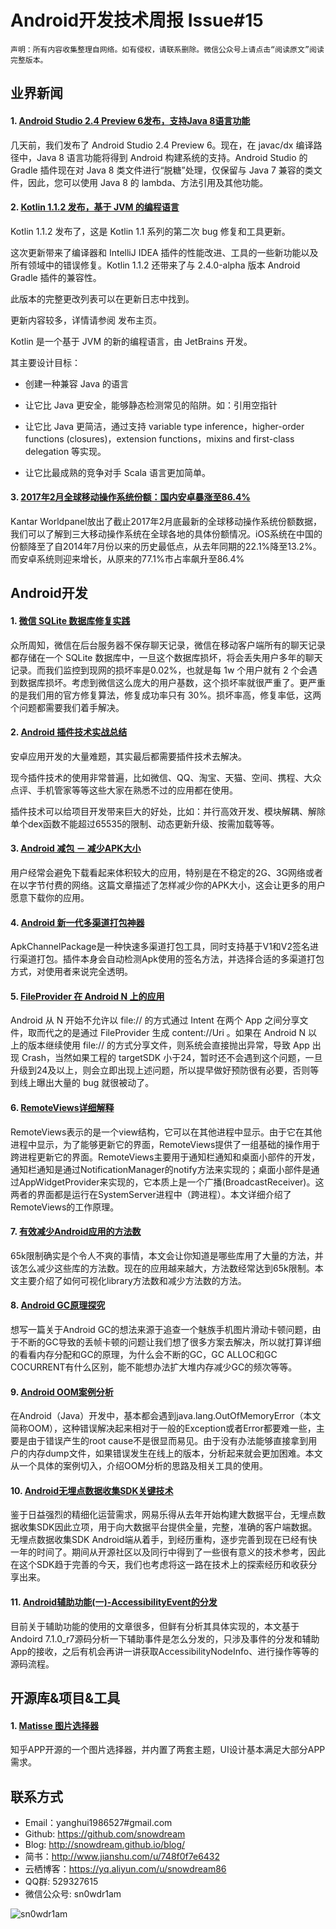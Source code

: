 # Android开发技术周报 Issue#15

    声明：所有内容收集整理自网络。如有侵权，请联系删除。微信公众号上请点击“阅读原文”阅读完整版本。
    
## 业界新闻
#### 1. [Android Studio 2.4 Preview 6发布，支持Java 8语言功能](http://t.cn/RXERa23)
几天前，我们发布了 Android Studio 2.4 Preview 6。现在，在 javac/dx 编译路径中，Java 8 语言功能将得到 Android 构建系统的支持。Android Studio 的 Gradle 插件现在对 Java 8 类文件进行“脱糖”处理，仅保留与 Java 7 兼容的类文件，因此，您可以使用 Java 8 的 lambda、方法引用及其他功能。


#### 2. [Kotlin 1.1.2 发布，基于 JVM 的编程语言](https://www.oschina.net/news/84206/kotlin-1-1-2-is-out)
Kotlin 1.1.2 发布了，这是 Kotlin 1.1 系列的第二次 bug 修复和工具更新。

这次更新带来了编译器和 IntelliJ IDEA 插件的性能改进、工具的一些新功能以及所有领域中的错误修复。Kotlin 1.1.2 还带来了与 2.4.0-alpha 版本 Android Gradle 插件的兼容性。

此版本的完整更改列表可以在更新日志中找到。

更新内容较多，详情请参阅 发布主页。

Kotlin 是一个基于 JVM 的新的编程语言，由 JetBrains 开发。

其主要设计目标：

* 创建一种兼容 Java 的语言

* 让它比 Java 更安全，能够静态检测常见的陷阱。如：引用空指针

*  让它比 Java 更简洁，通过支持 variable type inference，higher-order functions (closures)，extension functions，mixins and first-class delegation 等实现。

* 让它比最成熟的竞争对手 Scala 语言更加简单。

#### 3. [2017年2月全球移动操作系统份额：国内安卓暴涨至86.4%](http://www.ithome.com/html/iphone/304298.htm)
Kantar Worldpanel放出了截止2017年2月底最新的全球移动操作系统份额数据，我们可以了解到三大移动操作系统在全球各地的具体份额情况。iOS系统在中国的份额降至了自2014年7月份以来的历史最低点，从去年同期的22.1%降至13.2%。而安卓系统则迎来增长，从原来的77.1%市占率飙升至86.4%


## Android开发
#### 1. [微信 SQLite 数据库修复实践](http://t.cn/RXEE8MQ)
众所周知，微信在后台服务器不保存聊天记录，微信在移动客户端所有的聊天记录都存储在一个 SQLite 数据库中，一旦这个数据库损坏，将会丢失用户多年的聊天记录。而我们监控到现网的损坏率是0.02%，也就是每 1w 个用户就有 2 个会遇到数据库损坏。考虑到微信这么庞大的用户基数，这个损坏率就很严重了。更严重的是我们用的官方修复算法，修复成功率只有 30%。损坏率高，修复率低，这两个问题都需要我们着手解决。

#### 2. [Android 插件技术实战总结](http://t.cn/RXEnzqU)
安卓应用开发的大量难题，其实最后都需要插件技术去解决。

现今插件技术的使用非常普遍，比如微信、QQ、淘宝、天猫、空间、携程、大众点评、手机管家等等这些大家在熟悉不过的应用都在使用。

插件技术可以给项目开发带来巨大的好处，比如：并行高效开发、模块解耦、解除单个dex函数不能超过65535的限制、动态更新升级、按需加载等等。

#### 3. [Android 减包 － 减少APK大小](http://t.cn/RXnIg2j)
用户经常会避免下载看起来体积较大的应用，特别是在不稳定的2G、3G网络或者在以字节付费的网络。这篇文章描述了怎样减少你的APK大小，这会让更多的用户愿意下载你的应用。

#### 4. [Android 新一代多渠道打包神器](http://t.cn/RXnMw5M)
ApkChannelPackage是一种快速多渠道打包工具，同时支持基于V1和V2签名进行渠道打包。插件本身会自动检测Apk使用的签名方法，并选择合适的多渠道打包方式，对使用者来说完全透明。

#### 5. [FileProvider 在 Android N 上的应用](https://zhuanlan.zhihu.com/p/26139355)
Android 从 N 开始不允许以 file:// 的方式通过 Intent 在两个 App 之间分享文件，取而代之的是通过 FileProvider 生成 content://Uri 。如果在 Android N 以上的版本继续使用 file:// 的方式分享文件，则系统会直接抛出异常，导致 App 出现 Crash，当然如果工程的 targetSDK 小于24，暂时还不会遇到这个问题，一旦升级到24及以上，则会立即出现上述问题，所以提早做好预防很有必要，否则等到线上曝出大量的 bug 就很被动了。

#### 6. [RemoteViews详细解释](http://www.haotianyi.win/2017/04/07/view/RemoteViews详细解释/)
RemoteViews表示的是一个view结构，它可以在其他进程中显示。由于它在其他进程中显示，为了能够更新它的界面，RemoteViews提供了一组基础的操作用于跨进程更新它的界面。RemoteViews主要用于通知栏通知和桌面小部件的开发，通知栏通知是通过NotificationManager的notify方法来实现的；桌面小部件是通过AppWidgetProvider来实现的，它本质上是一个广播(BroadcastReceiver)。这两者的界面都是运行在SystemServer进程中（跨进程）。本文详细介绍了RemoteViews的工作原理。

#### 7. [有效减少Android应用的方法数](https://zhuanlan.zhihu.com/p/26272085)
65k限制确实是个令人不爽的事情，本文会让你知道是哪些库用了大量的方法，并该怎么减少这些库的方法数。现在的应用越来越大，方法数经常达到65k限制。本文主要介绍了如何可视化library方法数和减少方法数的方法。

#### 8. [Android GC原理探究](https://mp.weixin.qq.com/s/CUU3Ml394H_fkabhNNX32Q)
想写一篇关于Android GC的想法来源于追查一个魅族手机图片滑动卡顿问题，由于不断的GC导致的丢帧卡顿的问题让我们想了很多方案去解决，所以就打算详细的看看内存分配和GC的原理，为什么会不断的GC，GC ALLOC和GC COCURRENT有什么区别，能不能想办法扩大堆内存减少GC的频次等等。

#### 9. [Android OOM案例分析](http://tech.meituan.com/oom_analysis.html)
在Android（Java）开发中，基本都会遇到java.lang.OutOfMemoryError（本文简称OOM），这种错误解决起来相对于一般的Exception或者Error都要难一些，主要是由于错误产生的root cause不是很显而易见。由于没有办法能够直接拿到用户的内存dump文件，如果错误发生在线上的版本，分析起来就会更加困难。本文从一个具体的案例切入，介绍OOM分析的思路及相关工具的使用。

#### 10. [Android无埋点数据收集SDK关键技术](http://www.jianshu.com/p/b5ffe845fe2d)
鉴于日益强烈的精细化运营需求，网易乐得从去年开始构建大数据平台，无埋点数据收集SDK因此立项，用于向大数据平台提供全量，完整，准确的客户端数据。无埋点数据收集SDK Android端从着手，到经历重构，逐步完善到现在已经有快一年的时间了。期间从开源社区以及同行中得到了一些很有意义的技术参考，因此在这个SDK趋于完善的今天，我们也考虑将这一路在技术上的探索经历和收获分享出来。

#### 11. [Android辅助功能(一)-AccessibilityEvent的分发](https://darkness463.github.io/2017/04/17/accessibility-event/)
目前关于辅助功能的使用的文章很多，但鲜有分析其具体实现的，本文基于Andoird 7.1.0_r7源码分析一下辅助事件是怎么分发的，只涉及事件的分发和辅助App的接收，之后有机会再讲一讲获取AccessibilityNodeInfo、进行操作等等的源码流程。

## 开源库&项目&工具
#### 1. [Matisse 图片选择器](https://github.com/zhihu/Matisse)
知乎APP开源的一个图片选择器，并内置了两套主题，UI设计基本满足大部分APP需求。

## 联系方式
* Email：yanghui1986527#gmail.com
* Github: https://github.com/snowdream
* Blog: http://snowdream.github.io/blog/
* 简书：http://www.jianshu.com/u/748f0f7e6432
* 云栖博客：https://yq.aliyun.com/u/snowdream86 
* QQ群: 529327615     
* 微信公众号:  sn0wdr1am    

![sn0wdr1am](https://static.dingtalk.com/media/lADOmAwFCs0BAs0BAg_258_258.jpg)
